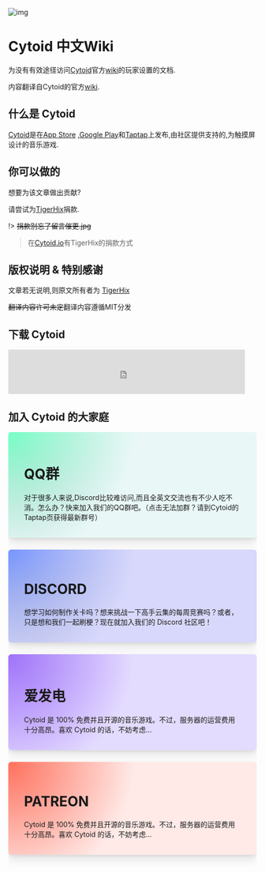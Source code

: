 ![img](https://camo.githubusercontent.com/82c0283f9d3501a6ac7f6140619ee7b79da6efb1/68747470733a2f2f692e696d6775722e636f6d2f44316b365678322e706e67)

# Cytoid 中文Wiki

为没有有效途径访问[Cytoid](https://cytoid.io/)官方[wiki](https://sites.google.com/site/cytoidcommunity/home)的玩家设置的文档.

内容翻译自Cytoid的官方[wiki](https://sites.google.com/site/cytoidcommunity/home).

## 什么是 Cytoid

[Cytoid](https://cytoid.io/)是在[App Store](https://itunes.apple.com/us/app/cytoid/id1266582726) ,[Google Play](https://play.google.com/store/apps/details?id=me.tigerhix.cytoid)和[Taptap](https://www.taptap.com/app/158749)上发布,由社区提供支持的,为触摸屏设计的音乐游戏.

## 你可以做的

想要为该文章做出贡献? 

请尝试为[TigerHix](https://github.com/tigerhix/)捐款.

!> ~~捐款别忘了留言催更.jpg~~

> 在[Cytoid.io](https://cytoid.io)有TigerHix的捐款方式

## 版权说明 & 特别感谢

文章若无说明,则原文所有者为 [TigerHix](https://github.com/tigerhix/)

~~翻译内容许可未定~~翻译内容遵循MIT分发

## 下载 Cytoid
<div>
<iframe src="https://www.taptap.com/widget/158749?platform=ios" style="height:90px;width:50%;max-width:480px;min-width:480px;border:0;"></iframe>
</div>

## 加入 Cytoid 的大家庭

<div class="column is-one-third-desktop is-half-tablet copy-from-cytoid">
    <style type="text/css" scoped>
    .box {
        background-color: #292d38;
        border-radius: 6px;
        box-shadow: 0 10px 20px rgba(0,0,0,.1), 0 3px 6px rgba(0,0,0,.066);
        display: block;
        padding: 1.5rem 2rem;
            margin-bottom: 1.5rem;
    }
    .box .button, .button.is-box-button {
        border: none;
        text-transform: uppercase;
        font-weight: 700;
        transition: .2s cubic-bezier(.215,.61,.355,1);
        background-color: #3f424e;
    }
    #qq {background: radial-gradient(circle farthest-corner at 0 0,transparent,#e9f8f7 256px),var(--box-background-gradient,linear-gradient(to right bottom,#acb6e5,#86fde8));
    --box-background-gradient: linear-gradient(to right bottom,#76ffc6,#a5a8b2);
    }
    body.dark-theme #qq {background: radial-gradient(circle farthest-corner at 0 0,transparent,#292d38 256px),var(--box-background-gradient,linear-gradient(to right bottom,#acb6e5,#86fde8));
    --box-background-gradient: linear-gradient(to right bottom,#6ae542,#72da80);    }
        #afdian {background: radial-gradient(circle farthest-corner at 0 0,transparent,#e4dcff 256px),var(--box-background-gradient,linear-gradient(to right bottom,#acb6e5,#86fde8));
    --box-background-gradient: linear-gradient(to right bottom,#9f73f8,#9762ff);
}
    #discord {background: radial-gradient(circle farthest-corner at 0 0,transparent,#d8d8fc 256px),var(--box-background-gradient,linear-gradient(to right bottom,#acb6e5,#86fde8));
    --box-background-gradient: linear-gradient(to right bottom,#7695ff,#a5a8b2);
    }
    body.dark-theme #discord {background: radial-gradient(circle farthest-corner at 0 0,transparent,#292d38 256px),var(--box-background-gradient,linear-gradient(to right bottom,#acb6e5,#86fde8));
    --box-background-gradient: linear-gradient(to right bottom,#7289da,#7289da);
    }
        #afdian {background: radial-gradient(circle farthest-corner at 0 0,transparent,#e4dcff 256px),var(--box-background-gradient,linear-gradient(to right bottom,#acb6e5,#86fde8));
    --box-background-gradient: linear-gradient(to right bottom,#9f73f8,#9762ff);
}
    body.dark-theme #afdian {background: radial-gradient(circle farthest-corner at 0 0,transparent,#292d38 256px),var(--box-background-gradient,linear-gradient(to right bottom,#acb6e5,#86fde8));
    --box-background-gradient: linear-gradient(to right bottom,#946be6,#946be6);
    }
    #patreon {    --box-background-gradient: linear-gradient(to right bottom,#ff715d,#f96854);
    background: radial-gradient(circle farthest-corner at 0 0,transparent,#ffeae7 256px),var(--box-background-gradient,linear-gradient(to right bottom,#acb6e5,#86fde8));
    }
    body.dark-theme #patreon {background: radial-gradient(circle farthest-corner at 0 0,transparent,#292d38 256px),var(--box-background-gradient,linear-gradient(to right bottom,#acb6e5,#86fde8));
--box-background-gradient: linear-gradient(to right bottom,#f96854,#f96854);background: radial-gradient(circle farthest-corner at 0 0,transparent,#292d38 256px),var(--box-background-gradient,linear-gradient(to right bottom,#acb6e5,#86fde8));}
    body.dark-theme .markdown-section h1 {
        color: #FFF;
    }
    </style>
        <div id="qq" class="box is-gradient" onclick="window.open('https://jq.qq.com/?_wv=1027&k=PWzSblsO')"><h1>QQ群</h1>
        <p style="margin-top: 0.5rem; margin-bottom: 0.5rem;">
            对于很多人来说,Discord比较难访问,而且全英文交流也有不少人吃不消。怎么办？快来加入我们的QQ群吧。（点击无法加群？请到Cytoid的Taptap页获得最新群号）</p>
    </div>
    <div id="discord" class="box is-gradient" onclick="window.open('https://discord.gg/cytoid')"><h1>DISCORD</h1>
        <p style="margin-top: 0.5rem; margin-bottom: 0.5rem;">
            想学习如何制作关卡吗？想来挑战一下高手云集的每周竞赛吗？或者，只是想和我们一起刷梗？现在就加入我们的 Discord 社区吧！</p>
    </div>
    <div id="afdian" class="box is-gradient" onclick="window.open('https://afdian.net/@tigerhix')"><h1>爱发电</h1>
        <p style="margin-top: 0.5rem; margin-bottom: 0.5rem;">
            Cytoid 是 100% 免费并且开源的音乐游戏。不过，服务器的运营费用十分高昂。喜欢 Cytoid 的话，不妨考虑...</p>
    </div>
    <div id="patreon" class="box is-gradient" onclick="window.open('https://www.patreon.com/tigerhix')"><h1>PATREON</h1>
        <p style="margin-top: 0.5rem; margin-bottom: 0.5rem;">
            Cytoid 是 100% 免费并且开源的音乐游戏。不过，服务器的运营费用十分高昂。喜欢 Cytoid 的话，不妨考虑...</p>
    </div>
</div>